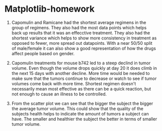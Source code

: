 # Matplotlib-homework

1. Capomulin and Ramicane had the shortest average regimens in the group of regimens. They also had the most data points which helps back up results that it was an effecctive treatment. They also had the shortest variance which helps to show more consistency in treatment as opposed to fewer, more spread out datapoints. With a near 50/50 split of male/female it can also show a good representation of how the drugs affect people based on gender. 

2. Capomulin treatments for mouse b742 led to a steep declind in tumor volume. Even though the volume drops quickly at day 20 it does climb in the next 15 days with another decline. More time would be needed to make sure that the tumors continue to decrease or watch to see if tumor volumes come back with more time. Shortest regimen doesn't necessarily mean most effective as there can be a quick reaction, but not enough to cause an illness to be controlled.

3. From the scatter plot we can see that the bigger the subject the bigger the average tumor volume. This could show that the quality of the subjects health helps to indicate the amount of tumors a subject can have.  The smaller and healthier the subject the better in terms of smaller tumor volume.
